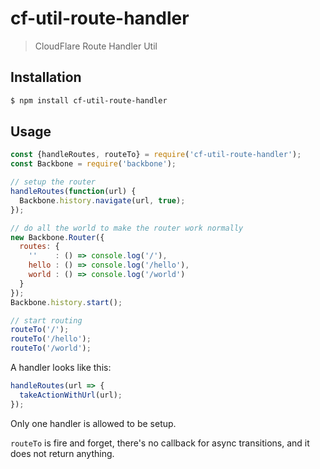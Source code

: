 # cf-util-route-handler

> CloudFlare Route Handler Util

## Installation

```sh
$ npm install cf-util-route-handler
```

## Usage

```js
const {handleRoutes, routeTo} = require('cf-util-route-handler');
const Backbone = require('backbone');

// setup the router
handleRoutes(function(url) {
  Backbone.history.navigate(url, true);
});

// do all the world to make the router work normally
new Backbone.Router({
  routes: {
    ''    : () => console.log('/'),
    hello : () => console.log('/hello'),
    world : () => console.log('/world')
  }
});
Backbone.history.start();

// start routing
routeTo('/');
routeTo('/hello');
routeTo('/world');
```

A handler looks like this:

```js
handleRoutes(url => {
  takeActionWithUrl(url);
});
```

Only one handler is allowed to be setup.

`routeTo` is fire and forget, there's no callback for async transitions, and
it does not return anything.
